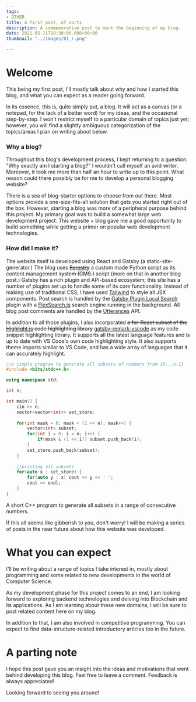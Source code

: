 ```yaml
---
tags:
- OTHER
title: A first post, of sorts
description: A commemorative post to mark the beginning of my blog.
date: 2021-05-11T18:30:00.000+00:00
thumbnail: "../images/01_r.png"

---
```

# Welcome

This being my first post, I'll mostly talk about why and how I started this blog, and what you can expect as a reader going forward.

In its essence, this is, quite simply put, a blog. It will act as a canvas (or a notepad, for the lack of a better word) for my ideas, and the occasional step-by-step. I won't restrict myself to a particular domain of topics just yet; however, you will find a slightly ambiguous categorization of the topics/areas I plan on writing about below.

### Why a blog?

Throughout this blog's development process, I kept returning to a question: "Why exactly am I starting a blog?" I wouldn't call myself an avid writer. Moreover, it took me more than half an hour to write up to this point. What reason could there possibly be for me to develop a personal blogging website?

There is a sea of blog-starter options to choose from out there. Most options provide a one-size-fits-all solution that gets you started right out of the box. However, starting a blog was more of a peripheral purpose behind this project. My primary goal was to build a somewhat large web development project. This website + blog gave me a good opportunity to build something while getting a primer on popular web development technologies.

### How did I make it?

The website itself is developed using React and Gatsby (a static-site-generator.) The blog uses ~~[Forestry](https://forestry.io "Forestry")~~ a custom made Python script as its content management ~~system (CMS.)~~ script (more on that in another blog post.) Gatsby has a rich plugin and API-based ecosystem; this site has a number of plugins set up to handle some of its core functionality. Instead of making use of traditional CSS, I have used [Tailwind](tailwindcss.com "Tailwind") to style all JSX components. Post search is handled by the [Gatsby Plugin Local Search](https://www.google.com/url?sa=t&rct=j&q=&esrc=s&source=web&cd=&cad=rja&uact=8&ved=2ahUKEwi_xprNgMTwAhXf7XMBHe78AmEQFjAAegQIFhAD&url=https%3A%2F%2Fwww.gatsbyjs.com%2Fplugins%2Fgatsby-plugin-local-search%2F&usg=AOvVaw3wp3IQSzJKGyk0rPo1Esib "Gatsby Plugin Local Search") plugin with a [FlexSearch.js](https://github.com/nextapps-de/flexsearch "FlexSearch.js") search engine running in the background. All blog post comments are handled by the [Utterances](utteranc.es "Utterances") API.

In addition to all those plugins, I also incorporated ~~a for-React subset of the [Highlight.js](https://www.npmjs.com/package//react-highlight "Highlight.js") code highlighting library~~ [gatsby-remark-vscode](https://www.gatsbyjs.com/plugins/gatsby-remark-vscode/) as my code snippet highlighting library. It supports all the latest language features and is up to date with VS Code's own code highlighting style. It also supports theme imports similar to VS Code, and has a wide array of languages that it can accurately highlight.

```c++
//a simple program to generate all subsets of numbers from {0...n-1}
#include <bits/stdc++.h>

using namespace std;

int n;

int main() {
	cin >> n;
    vector<vector<int>> set_store;
    
    for(int mask = 0; mask < (1 << n); mask++) {
    	vector<int> subset;
        for(int i = 0; i < n; i++) {
        	if(mask & (1 << i)) subset.push_back(i);
        }
        set_store.push_back(subset);
    }
    
    //printing all subsets
    for(auto x : set_store) {
    	for(auto y : x) cout << y << ' ';
        cout << endl;
    }
}
```

A short C++ program to generate all subsets in a range of consecutive numbers.

If this all seems like gibberish to you, don't worry! I will be making a series of posts in the near future about how this website was developed.

# What you can expect

I'll be writing about a range of topics I take interest in, mostly about programming and some related to new developments in the world of Computer Science.

As my development phase for this project comes to an end, I am looking forward to exploring backend technologies and delving into Blockchain and its applications. As I am learning about these new domains, I will be sure to post related content here on my blog.

In addition to that, I am also involved in competitive programming. You can expect to find data-structure-related introductory articles too in the future.

# A parting note

I hope this post gave you an insight into the ideas and motivations that went behind developing this blog. Feel free to leave a comment. Feedback is always appreciated!

Looking forward to seeing you around!